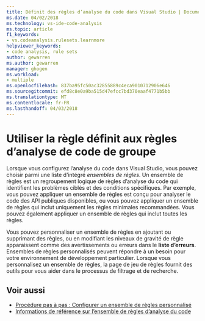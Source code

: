 ```yaml
---
title: Définit des règles d’analyse du code dans Visual Studio | Documents Microsoft
ms.date: 04/02/2018
ms.technology: vs-ide-code-analysis
ms.topic: article
f1_keywords:
- vs.codeanalysis.rulesets.learnmore
helpviewer_keywords:
- code analysis, rule sets
author: gewarren
ms.author: gewarren
manager: ghogen
ms.workload:
- multiple
ms.openlocfilehash: 837ba95fc50ac32855889c4eca9010712906e646
ms.sourcegitcommit: efd8c8e0a9ba515d47efcc7bd370eaaf4771b5bb
ms.translationtype: MT
ms.contentlocale: fr-FR
ms.lasthandoff: 04/03/2018
---
```

# <a name="use-rule-sets-to-group-code-analysis-rules"></a>Utiliser la règle définit aux règles d’analyse de code de groupe

Lorsque vous configurez l’analyse du code dans Visual Studio, vous pouvez choisir parmi une liste d’intégré *ensembles de règles*. Un ensemble de règles est un regroupement logique de règles d’analyse du code qui identifient les problèmes ciblés et des conditions spécifiques. Par exemple, vous pouvez appliquer un ensemble de règles est conçu pour analyser le code des API publiques disponibles, ou vous pouvez appliquer un ensemble de règles qui inclut uniquement les règles minimales recommandées. Vous pouvez également appliquer un ensemble de règles qui inclut toutes les règles.

Vous pouvez personnaliser un ensemble de règles en ajoutant ou supprimant des règles, ou en modifiant les niveaux de gravité de règle apparaissent comme des avertissements ou erreurs dans le **liste d’erreurs**. Ensembles de règles personnalisés peuvent répondre à un besoin pour votre environnement de développement particulier. Lorsque vous personnalisez un ensemble de règles, la page de jeu de règles fournit des outils pour vous aider dans le processus de filtrage et de recherche.

## <a name="see-also"></a>Voir aussi

- [Procédure pas à pas : Configurer un ensemble de règles personnalisé](../code-quality/walkthrough-configuring-and-using-a-custom-rule-set.md)
- [Informations de référence sur l’ensemble de règles d’analyse du code](../code-quality/managed-minimun-rules-rule-set-for-managed-code.md)